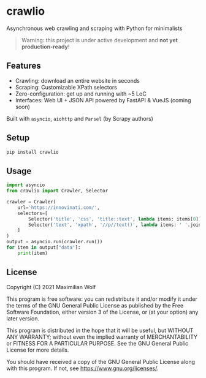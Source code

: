 # crawlio
Asynchronous web crawling and scraping with Python for minimalists

> Warning: this project is under active development and **not yet production-ready**!

## Features

- Crawling: download an entire website in seconds
- Scraping: Customizable XPath selectors
- Zero-configuration: get up and running with ~5 LoC
- Interfaces: Web UI + JSON API powered by FastAPI & VueJS (coming soon)

Built with `asyncio`, `aiohttp` and `Parsel` (by Scrapy authors)

## Setup
```bash
pip install crawlio
```

## Usage

```python
import asyncio
from crawlio import Crawler, Selector

crawler = Crawler(
    url='https://innovinati.com/',
    selectors=[
        Selector('title', 'css', 'title::text', lambda items: items[0]),
        Selector('text', 'xpath', '//p//text()', lambda items: ' '.join(items))
    ]
)
output = asyncio.run(crawler.run())
for item in output["data"]:
    print(item)
```

## License
Copyright (C) 2021  Maximilian Wolf

This program is free software: you can redistribute it and/or modify
it under the terms of the GNU General Public License as published by
the Free Software Foundation, either version 3 of the License, or
(at your option) any later version.

This program is distributed in the hope that it will be useful,
but WITHOUT ANY WARRANTY; without even the implied warranty of
MERCHANTABILITY or FITNESS FOR A PARTICULAR PURPOSE.  See the
GNU General Public License for more details.

You should have received a copy of the GNU General Public License
along with this program.  If not, see <https://www.gnu.org/licenses/>.